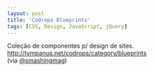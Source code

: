 ```yaml
---
layout: post
title: 'Codrops Blueprints'
tags: [CSS, Design, JavaScript, jQuery]
---
```


Coleção de componentes p/ design de sites.<br>
<http://tympanus.net/codrops/category/blueprints><br>
(via [@smashingmag](https://twitter.com/smashingmag/status/330047096231165953))
